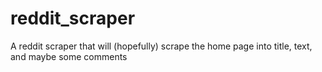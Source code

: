 # reddit_scraper
A reddit scraper that will (hopefully) scrape the home page into title, text, and maybe some comments
